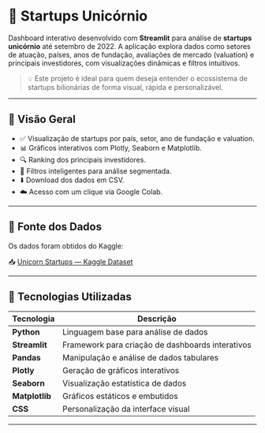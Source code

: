 # 🦄 Startups Unicórnio

Dashboard interativo desenvolvido com **Streamlit** para análise de **startups unicórnio** até setembro de 2022. A aplicação explora dados como setores de atuação, países, anos de fundação, avaliações de mercado (valuation) e principais investidores, com visualizações dinâmicas e filtros intuitivos.

> 💡 Este projeto é ideal para quem deseja entender o ecossistema de startups bilionárias de forma visual, rápida e personalizável.

---

## 📌 Visão Geral

- ✅ Visualização de startups por país, setor, ano de fundação e valuation.
- 📊 Gráficos interativos com Plotly, Seaborn e Matplotlib.
- 🔍 Ranking dos principais investidores.
- 🎯 Filtros inteligentes para análise segmentada.
- ⬇️ Download dos dados em CSV.
- ☁️ Acesso com um clique via Google Colab.

---

## 🔗 Fonte dos Dados

Os dados foram obtidos do Kaggle:

📥 [Unicorn Startups — Kaggle Dataset](https://www.kaggle.com/datasets/ramjasmaurya/unicorn-startups)

---

## 🧪 Tecnologias Utilizadas

| Tecnologia    | Descrição |
|---------------|-----------|
| **Python**    | Linguagem base para análise de dados |
| **Streamlit** | Framework para criação de dashboards interativos |
| **Pandas**    | Manipulação e análise de dados tabulares |
| **Plotly**    | Geração de gráficos interativos |
| **Seaborn**   | Visualização estatística de dados |
| **Matplotlib**| Gráficos estáticos e embutidos |
| **CSS**       | Personalização da interface visual |

---


